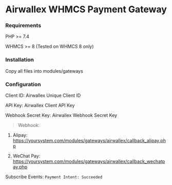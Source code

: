 # Airwallex WHMCS Payment Gateway

### Requirements

PHP >= 7.4

WHMCS >= 8 (Tested on WHMCS 8 only)

### Installation

Copy all files into modules/gateways

### Configuration

Client ID: Airwallex Unique Client ID

API Key: Airwallex Client API Key

Webhook Secret Key: Airwallex Webhook Secret Key

> Webhook:

1. Alipay: https://yoursystem.com/modules/gateways/airwallex/callback_alipay.php

2. WeChat Pay: https://yoursystem.com/modules/gateways/airwallex/callback_wechatpay.php

Subscribe Events: `Payment Intent: Succeeded`
